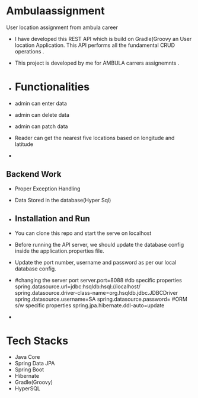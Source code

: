 # Ambulaassignment
User location assignment from ambula career

 

 - I have developed this REST API  which is build on Gradle(Groovy an User location Application. This API performs all the fundamental CRUD operations .
 
- This project is developed by me for AMBULA carrers assignemnts .
- # Functionalities
-   admin can enter data
-   admin can delete data
-   admin can patch data
-   Reader can get the nearest five locations based on longitude and latitude
-   


## Backend Work
-  Proper Exception Handling
-  Data Stored in the database(Hyper Sql)

-  ## Installation and Run
-  You can clone this repo and start the serve on localhost
-   Before running the API server, we should update the database config inside the application.properties file.
-   Update the port number, username and password as per our local database config.
-   #changing the server port
    server.port=8088
     #db specific properties
    spring.datasource.url=jdbc:hsqldb:hsql://localhost/
     spring.datasource.driver-class-name=org.hsqldb.jdbc.JDBCDriver
    spring.datasource.username=SA
    spring.datasource.password=
     #ORM s/w specific properties
     spring.jpa.hibernate.ddl-auto=update

-   
# Tech Stacks
-   Java Core
-   Spring Data JPA
-   Spring Boot
-   Hibernate
-   Gradle(Groovy)
-   HyperSQL
